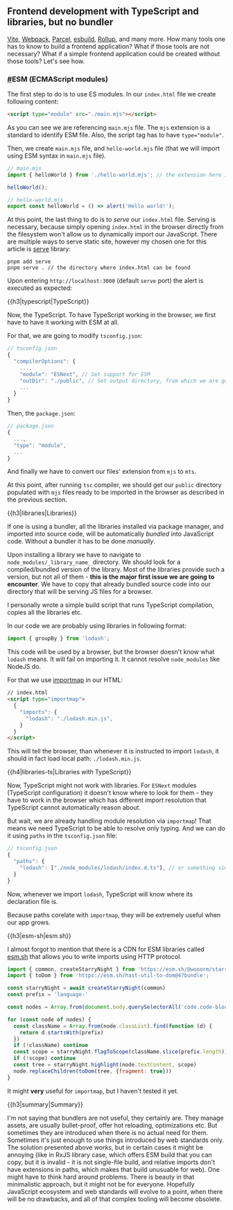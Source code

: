## Frontend development with TypeScript and libraries, but no bundler

[Vite](https://vitejs.dev/), [Webpack](https://webpack.js.org/), [Parcel](https://parceljs.org/), [esbuild](https://esbuild.github.io/), [Rollup](https://rollupjs.org/), and many more.
How many tools one has to know to build a frontend application? What if those tools are not necessary? What if a simple frontend application could be created without those tools? Let's see how.

<h3 id="esm"><a href="#esm">#</a>ESM (ECMAScript modules)</h3>

The first step to do is to use ES modules. 
In our `index.html` file we create following content:

```html
<script type="module" src="./main.mjs"></script>
```

As you can see we are referencing `main.mjs` file. The `mjs` extension is a standard to identify ESM file. Also, the script tag has to have `type="module"`.

Then, we create `main.mjs` file, and `hello-world.mjs` file (that we will import using ESM syntax in `main.mjs` file).

```js
// main.mjs
import { helloWorld } from './hello-world.mjs'; // the extension here is required

helloWorld();
```

```js
// hello-world.mjs
export const helloWorld = () => alert('Hello world!');
```

At this point, the last thing to do is to *serve* our `index.html` file. Serving is necessary, because simply opening `index.html` in the browser directly from the filesystem won't allow us to dynamically import our JavaScript. There are multiple ways to serve static site, however my chosen one for this article is [serve](https://www.npmjs.com/package/serve) library:

```
pnpm add serve
pnpm serve . // the directory where index.html can be found
```

Upon entering `http://localhost:3000` (default `serve` port) the alert is executed as expected:

{{h3|typescript|TypeScript}}

Now, the TypeScript. To have TypeScript working in the browser, we first have to have it working with ESM at all.

For that, we are going to modify `tsconfig.json`:

```js
// tsconfig.json
{
  "compilerOptions": {
    ...,
    "module": "ESNext", // Set support for ESM
    "outDir": "./public", // Set output directory, from which we are going to serve our JS files 
    ...
  }
}
```

Then, the `package.json`:

```js
// package.json
{
  ...,
  "type": "module",
  ...
}
```

And finally we have to convert our files' extension from `mjs` to `mts`.

At this point, after running `tsc` compiler, we should get our `public` directory populated with `mjs` files ready to be imported in the browser as described in the previous section.

{{h3|libraries|Libraries}}

If one is using a bundler, all the libraries installed via package manager, and imported into source code, will be automatically *bundled* into JavaScript code. Without a bundler it has to be done *manually*.

Upon installing a library we have to navigate to `node_modules/_library_name_` directory. We should look for a compiled/bundled version of the library. Most of the libraries provide such a version, but not all of them - **this is the major first issue we are going to encounter**. We have to copy that already bundled source code into our directory that will be serving JS files for a browser.

I personally wrote a simple build script that runs TypeScript compilation, copies all the libraries etc.

In our code we are probably using libraries in following format:

```js
import { groupBy } from 'lodash';
```

This code will be used by a browser, but the browser doesn't know what `lodash` means. It will fail on importing it. It cannot resolve `node_modules` like NodeJS do.

For that we use [importmap](https://developer.mozilla.org/en-US/docs/Web/HTML/Element/script/type/importmap) in our HTML:

```html
// index.html
<script type="importmap">
  {
    "imports": {
      "lodash": "./lodash.min.js",
    }
  }
</script>
```

This will tell the browser, than whenever it is instructed to import `lodash`, it should in fact load local path: `./lodash.min.js`.

{{h4|libraries-ts|Libraries with TypeScript}}

Now, TypeScript might not work with libraries. For `ESNext` modules (TypeScript configuration) it doesn't know where to look for them - they have to work in the browser which has different import resolution that TypeScript cannot automatically reason about.

But wait, we are already handling module resolution via `importmap`! That means we need TypeScript to be able to resolve only typing. And we can do it using `paths` in the `tsconfig.json` file:

```js
// tsconfig.json
{
  "paths": {
    "lodash": ["./node_modules/lodash/index.d.ts"], // or something similar
  }
}
```

Now, whenever we import `lodash`, TypeScript will know where its declaration file is.

Because paths corelate with `importmap`, they will be extremely useful when our app grows.

{{h3|esm-sh|esm.sh}}

I almost forgot to mention that there is a CDN for ESM libraries called [esm.sh](https://esm.sh/#docs) that allows you to write imports using HTTP protocol.

```js
import { common, createStarryNight } from 'https://esm.sh/@wooorm/starry-night@3?bundle';
import { toDom } from 'https://esm.sh/hast-util-to-dom@4?bundle';

const starryNight = await createStarryNight(common)
const prefix = 'language-'

const nodes = Array.from(document.body.querySelectorAll('code.code-block'))

for (const node of nodes) {
  const className = Array.from(node.classList).find(function (d) {
    return d.startsWith(prefix)
  })
  if (!className) continue
  const scope = starryNight.flagToScope(className.slice(prefix.length))
  if (!scope) continue
  const tree = starryNight.highlight(node.textContent, scope)
  node.replaceChildren(toDom(tree, {fragment: true}))
}
```

It might **very** useful for `importmap`, but I haven't tested it yet.

{{h3|summary|Summary}}

I'm not saying that bundlers are not useful, they certainly are. They manage assets, are usually bullet-proof, offer hot reloading, optimizations etc. But sometimes they are introduced when there is no actual need for them. Sometimes it's just enough to use things introduced by web standards only. The solution presented above *works*, but in certain cases it might be annoying (like in RxJS library case, which offers ESM build that you can copy, but it is invalid - it is not single-file build, and relative imports don't have extensions in paths, which makes that build unusuable for web). One might have to think hard around problems. There is beauty in that minimalistic approach, but it might not be for everyone. Hopefully JavaScript ecosystem and web standards will evolve to a point, when there will be no drawbacks, and all of that complex tooling will become obsolete.